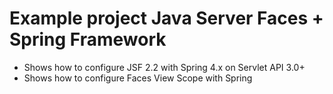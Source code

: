 Example project Java Server Faces + Spring Framework
=================================================================

* Shows how to configure JSF 2.2 with Spring 4.x on Servlet API 3.0+
* Shows how to configure Faces View Scope with Spring